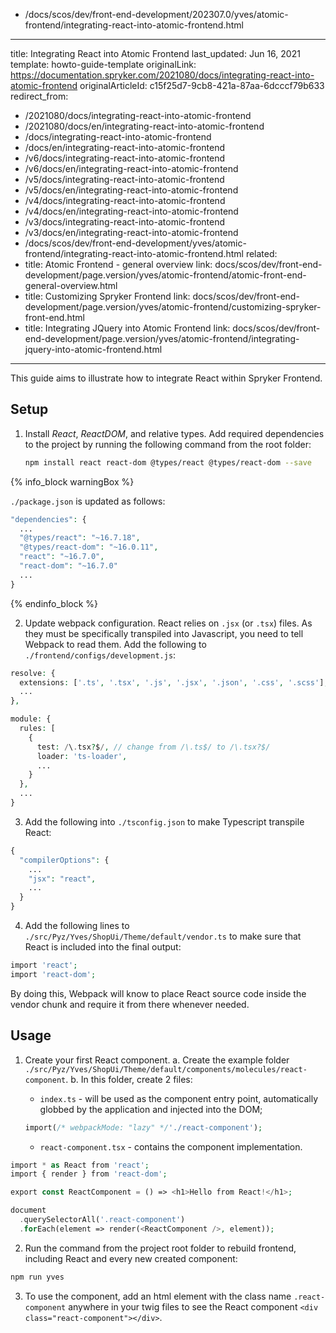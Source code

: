   - /docs/scos/dev/front-end-development/202307.0/yves/atomic-frontend/integrating-react-into-atomic-frontend.html
---
title: Integrating React into Atomic Frontend
last_updated: Jun 16, 2021
template: howto-guide-template
originalLink: https://documentation.spryker.com/2021080/docs/integrating-react-into-atomic-frontend
originalArticleId: c15f25d7-9cb8-421a-87aa-6dcccf79b633
redirect_from:
  - /2021080/docs/integrating-react-into-atomic-frontend
  - /2021080/docs/en/integrating-react-into-atomic-frontend
  - /docs/integrating-react-into-atomic-frontend
  - /docs/en/integrating-react-into-atomic-frontend
  - /v6/docs/integrating-react-into-atomic-frontend
  - /v6/docs/en/integrating-react-into-atomic-frontend
  - /v5/docs/integrating-react-into-atomic-frontend
  - /v5/docs/en/integrating-react-into-atomic-frontend
  - /v4/docs/integrating-react-into-atomic-frontend
  - /v4/docs/en/integrating-react-into-atomic-frontend
  - /v3/docs/integrating-react-into-atomic-frontend
  - /v3/docs/en/integrating-react-into-atomic-frontend
  - /docs/scos/dev/front-end-development/yves/atomic-frontend/integrating-react-into-atomic-frontend.html
related:
  - title: Atomic Frontend - general overview
    link: docs/scos/dev/front-end-development/page.version/yves/atomic-frontend/atomic-front-end-general-overview.html
  - title: Customizing Spryker Frontend
    link: docs/scos/dev/front-end-development/page.version/yves/atomic-frontend/customizing-spryker-front-end.html
  - title: Integrating JQuery into Atomic Frontend
    link: docs/scos/dev/front-end-development/page.version/yves/atomic-frontend/integrating-jquery-into-atomic-frontend.html
---

This guide aims to illustrate how to integrate React within Spryker Frontend.

## Setup

1. Install *React*, *ReactDOM*, and relative types.
        Add required dependencies to the project by running the following command from the root folder:

    ```bash
    npm install react react-dom @types/react @types/react-dom --save
    ```


{% info_block warningBox %}

`./package.json` is updated as follows:

```php
"dependencies": {
  ...
  "@types/react": "~16.7.18",
  "@types/react-dom": "~16.0.11",
  "react": "~16.7.0",
  "react-dom": "~16.7.0"
  ...
}
```
{% endinfo_block %}

2. Update webpack configuration.
			React relies on `.jsx` (or `.tsx`) files. As they must be specifically transpiled into Javascript, you need to tell Webpack to read them. Add the following to `./frontend/configs/development.js`:

```php
resolve: {
  extensions: ['.ts', '.tsx', '.js', '.jsx', '.json', '.css', '.scss'], // add .jsx and tsx here
  ...
},

module: {
  rules: [
    {
      test: /\.tsx?$/, // change from /\.ts$/ to /\.tsx?$/
      loader: 'ts-loader',
      ...
    }
  },
  ...
}
```

3. Add the following into `./tsconfig.json` to make Typescript transpile React:

```php
{
  "compilerOptions": {
    ...
    "jsx": "react",
    ...
  }
}
```

4. Add the following lines to  `./src/Pyz/Yves/ShopUi/Theme/default/vendor.ts` to make sure that React is included into the final output:

```php
import 'react';
import 'react-dom';
```

By doing this, Webpack will know to place React source code inside the vendor chunk and require it from there whenever needed.

## Usage

1. Create your first React component.
    a. Create the example folder `./src/Pyz/Yves/ShopUi/Theme/default/components/molecules/react-component`.
    b. In this folder, create 2 files:
      * `index.ts` - will be used as the component entry point, automatically globbed by the application and injected into the DOM;

    ```php
    import(/* webpackMode: "lazy" */'./react-component');
    ```
      * `react-component.tsx` - contains the component implementation.

```php
import * as React from 'react';
import { render } from 'react-dom';

export const ReactComponent = () => <h1>Hello from React!</h1>;

document
  .querySelectorAll('.react-component')
  .forEach(element => render(<ReactComponent />, element));

```

2. Run the command from the project root folder to rebuild frontend, including React and every new created component:

```bash
npm run yves
```

3. To use the component, add an html element with the class name `.react-component` anywhere in your twig files to see the React component `<div class="react-component"></div>`.
